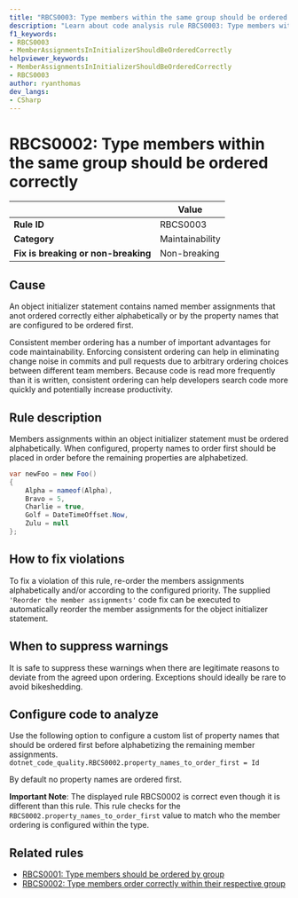 ```yaml
---
title: "RBCS0003: Type members within the same group should be ordered correctly (code analysis)"
description: "Learn about code analysis rule RBCS0003: Type members within the same group should be ordered correctly"
f1_keywords:
- RBCS0003
- MemberAssignmentsInInitializerShouldBeOrderedCorrectly
helpviewer_keywords:
- MemberAssignmentsInInitializerShouldBeOrderedCorrectly
- RBCS0003
author: ryanthomas
dev_langs:
- CSharp
---
```

# RBCS0002: Type members within the same group should be ordered correctly

| | Value |
|-|-|
| **Rule ID** |RBCS0003|
| **Category** |Maintainability|
| **Fix is breaking or non-breaking** |Non-breaking|

## Cause

An object initializer statement contains named member assignments that anot ordered correctly either alphabetically or by the property names that are configured to be ordered first.

Consistent member ordering has a number of important advantages for code maintainability. Enforcing consistent ordering can help in eliminating change noise in commits and pull requests due to arbitrary ordering choices between different team members. Because code is read more frequently than it is written, consistent ordering can help developers search code more quickly and potentially increase productivity.

## Rule description

Members assignments within an object initializer statement must be ordered alphabetically. When configured, property names to order first should be placed in order before the remaining properties are alphabetized.

```csharp
var newFoo = new Foo()
{
    Alpha = nameof(Alpha),
    Bravo = 5,
    Charlie = true,
    Golf = DateTimeOffset.Now,
    Zulu = null
};
```

## How to fix violations

To fix a violation of this rule, re-order the members assignments alphabetically and/or according to the configured priority. The supplied `'Reorder the member assignments'` code fix can be executed to automatically reorder the member assignments for the object initializer statement.

## When to suppress warnings

It is safe to suppress these warnings when there are legitimate reasons to deviate from the agreed upon ordering. Exceptions should ideally be rare to avoid bikeshedding.

## Configure code to analyze

Use the following option to configure a custom list of property names that should be ordered first before alphabetizing the remaining member assignments.
`dotnet_code_quality.RBCS0002.property_names_to_order_first = Id`

By default no property names are ordered first.

**Important Note**: The displayed rule RBCS0002 is correct even though it is different than this rule. This rule checks for the `RBCS0002.property_names_to_order_first` value to match who the member ordering is configured within the type.

## Related rules

- [RBCS0001: Type members should be ordered by group](RBCS0001.md)
- [RBCS0002: Type members order correctly within their respective group](RBCS0002.md)